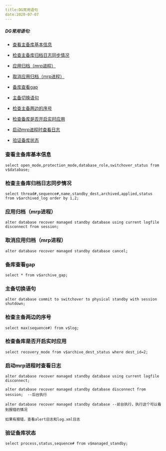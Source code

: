 ```yaml
---
title:DG常用语句
date:2020-07-07
---
```




##### DG常用语句:

- [查看主备库基本信息](查看主备库基本信息)

- [检查主备库归档日志同步情况](检查主备库归档日志同步情况)

- [应用归档（mrp进程）](应用归档（mrp进程）)

- [取消应用归档（mrp进程）](取消应用归档（mrp进程）)

- [备库查看gap](备库查看gap)

- [主备切换语句](主备切换语句)

- [检查主备两边的序号](检查主备两边的序号)

- [检查备库是否开启实时应用](检查备库是否开启实时应用)

- [启动mrp进程时查看日志](启动mrp进程时查看日志)

- [验证备库状态](验证备库状态)






### 查看主备库基本信息

```
select open_mode,protection_mode,database_role,switchover_status from v$database;
```



### 检查主备库归档日志同步情况

```
select thread#,sequence#,name,standby_dest,archived,applied,status from v$archived_log order by 1,2;
```



### 应用归档（mrp进程）

```
alter database recover managed standby database using current logfile disconnect from session;
```



### 取消应用归档（mrp进程）

```
alter database recover managed standby database cancel;
```



### 备库查看gap

```
select * from v$archive_gap;
```



### 主备切换语句

```
alter database commit to switchover to physical standby with session shutdown;
```



### 检查主备两边的序号

```
select max(sequence#) from v$log;   
```



### 检查备库是否开启实时应用

```
select recovery_mode from v$archive_dest_status where dest_id=2;
```



### 启动mrp进程时查看日志

```
alter database recover managed standby database using current logfile disconnect;

alter database recover managed standby database disconnect from session;  --后台执行

alter database recover managed standby database --前台执行，执行这个可以看到报错的情况

如果有报错，查看alert日志和log.xml日志
```



### 验证备库状态

```
select process,status,sequence# from v$managed_standby;
```